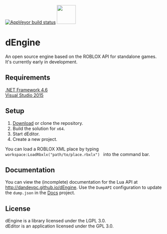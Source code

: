 
[![AppVeyor build status](https://ci.appveyor.com/api/projects/status/github/dandevpc/dengine?branch=master&svg=true)](https://ci.appveyor.com/project/dandevpc/dengine/branch/master) <a href="https://dengine-slack.herokuapp.com"><img src="https://worldvectorlogo.com/logos/slack.svg" width="60" /></a>

# dEngine
An open source engine based on the ROBLOX API for standalone games. It's currently early in development.
## Requirements
[.NET Framework 4.6](https://www.microsoft.com/en-gb/download/details.aspx?id=48130)  
[Visual Studio 2015](https://beta.visualstudio.com/downloads/)
## Setup
1. [Download](https://github.com/DanDevPC/dEngine/archive/master.zip) or clone the repository.
2. Build the solution for `x64`.
3. Start dEditor.
4. Create a new project.  

You can load a ROBLOX XML place by typing ```workspace:LoadRbxlx("path/to/place.rbxlx") ``` into the command bar.

## Documentation
You can view the (incomplete) documentation for the Lua API at http://dandevpc.github.io/dEngine.
Use the `DumpAPI` configuration to update the `dump.json` in the [Docs](https://github.com/DanDevPC/dEngine/tree/master/docs) project.

## License
dEngine is a library licensed under the LGPL 3.0.  
dEditor is an application licensed under the GPL 3.0.
